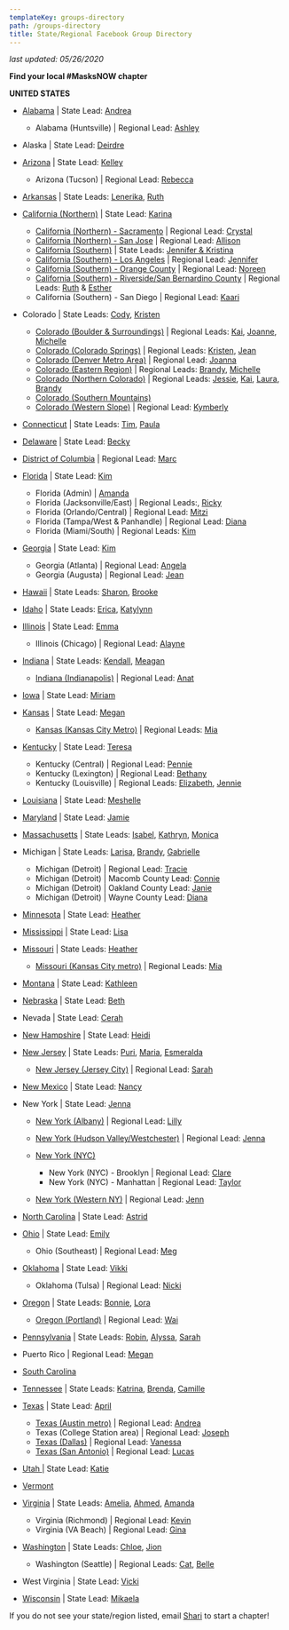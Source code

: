 ```yaml
---
templateKey: groups-directory
path: /groups-directory
title: State/Regional Facebook Group Directory
---
```

*last updated: 05/26/2020*

**Find your local #MasksNOW chapter**

**UNITED STATES**

* [Alabama](https://www.facebook.com/groups/1264062603796986/) | State Lead: [Andrea](mailto:Andrea@masksnow.org)

  * Alabama (Huntsville) | Regional Lead: [Ashley](mailto:ashley.e.mcclellan@gmail.com)
* Alaska | State Lead: [Deirdre](mailto:covaldeirdre@gmail.com)
* [Arizona](https://www.facebook.com/groups/812064599302071/) | State Lead: [Kelley](mailto:kyaews@yahoo.com)

  * Arizona (Tucson) | Regional Lead: [Rebecca](mailto:TucsonRebecca@masksnow.org)
* [Arkansas](https://www.facebook.com/groups/271568103838759/) | State Leads: [Lenerika](mailto:lenerika@masksnow.org), [Ruth](mailto:aunt.ruth@yahoo.com)
* [California (Northern)](https://www.facebook.com/groups/M3California/) | State Lead: [Karina](mailto:karina@masksnow.org)

  * [California (Northern) - Sacramento](https://www.facebook.com/groups/1506768662816030/) | Regional Lead: [Crystal](mailto:CrystalCA@masksnow.org)
  * [California (Northern) - San Jose](https://www.facebook.com/groups/M3California/) | Regional Lead: [Allison](mailto:Allison@masksnow.org)
  * [California (Southern)](https://facebook.com/groups/MasksNOWSoCal) | State Leads: [Jennifer & Kristina](mailto:masksnowsocal@gmail.com)
  * [California (Southern) - Los Angeles](https://www.facebook.com/groups/MasksNOWLACA) | Regional Lead: [Jennifer](mailto:masksnowsocal@gmail.com)
  * [California (Southern) - Orange County](https://www.facebook.com/groups/MasksNOWOC) | Regional Lead: [Noreen](mailto:reeniestar@gmail.com)
  * [California (Southern) - Riverside/San Bernardino County](https://www.facebook.com/groups/MasksNOWRSSB) | Regional Leads: [Ruth](mailto:homemadefacemasksie@gmail.com) & [Esther](mailto:eektruffle@gmail.com)
  * California (Southern) - San Diego | Regional Lead: [Kaari](mailto:kfbaluja@gmail.com)
* Colorado | State Leads: [Cody](mailto:CodyCO@masksnow.org), [Kristen](mailto:tilly28crafts@gmail.com)

  * [Colorado (Boulder & Surroundings)](https://www.facebook.com/groups/MasksNowCOBoulder/) | Regional Leads: [](mailto:natasha.rigg@gmail.com)[Kai](mailto:inkdfrog@gmail.com), [Joanne](mailto:jocole420@gmail.com), [Michelle](mailto:rowennalunamoth@gmail.com)
  * [Colorado (Colorado Springs)](https://www.facebook.com/groups/MasksNowCOColoradoSprings/) | Regional Leads: [](mailto:rcruz@ppld.org)[Kristen](mailto:tilly28crafts@gmail.com), [Jean](mailto:jhenderson242@msn.com)
  * [Colorado (Denver Metro Area)](https://www.facebook.com/groups/MasksNowCODenver/) | Regional Lead: [](mailto:candjknott@msn.com)[Joanna](mailto:candjknott@msn.com)
  * [Colorado (Eastern Region)](https://www.facebook.com/groups/MasksNowCOEastern/) | Regional Leads: [](mailto:Brandyfries@yahoo.com)[Brandy](mailto:Brandyfries@yahoo.com), [Michelle](mailto:rowennalunamoth@gmail.com)
  * [Colorado (Northern Colorado)](https://www.facebook.com/groups/MasksNowCONorthernCO/) | Regional Leads: [](mailto:inkdfrog@gmail.com)[Jessie](mailto:jessie.moench@gmail.com), [Kai](mailto:inkdfrog@gmail.com), [Laura](mailto:ldefence333@gmail.com), [Brandy](mailto:Brandyfries@yahoo.com)
  * [Colorado (Southern Mountains)](https://www.facebook.com/groups/MasksNowCOSouthernMountains/)
  * [Colorado (Western Slope)](https://www.facebook.com/groups/MasksNowCOWesternSlope/) | Regional Lead: [](mailto:bskittle81@gmail.com)[Kymberly](mailto:bskittle81@gmail.com)
* [Connecticut](https://www.facebook.com/groups/202833717668875/) | State Leads: [Tim](mailto:tim@masksnow.org), [Paula](mailto:pcunns9@gmail.com)
* [Delaware](https://www.facebook.com/groups/528584211387614/) | State Lead: [Becky](mailto:becky.urbanek@gmail.com)
* [District of Columbia](https://www.facebook.com/groups/MasksNOW.DC) | Regional Lead: [Marc](mailto:marcgervaisDC@masksnow.org)
* [Florida](https://www.facebook.com/groups/529216341303278/) | State Lead: [](mailto:AlexanderFL@masksnow.org)[Kim](mailto:KimSFL@masksnow.org)

  * Florida (Admin) | [](mailto:alexander.benishek@gmail.com)[Amanda](masksnow.anorton@gmail.com)
  * Florida (Jacksonville/East) | Regional Leads:, [Ricky](mailto:ricky@masksnow.org)
  * Florida (Orlando/Central) | Regional Lead: [Mitzi](mailto:MitziFL@masksnow.org)
  * Florida (Tampa/West & Panhandle) | Regional Lead:  [Diana](mailto:diana@masksnow.org)
  * Florida (Miami/South) | Regional Leads: [Kim](mailto:KimSFL@masksnow.org)
* [Georgia](https://www.facebook.com/groups/205091274056531/) | State Lead: [Kim](mailto:kmhinzeGA@masksnow.org)

  * Georgia (Atlanta) | Regional Lead: [Angela](mailto:AngelaT@masksnow.org)
  * Georgia (Augusta) | Regional Lead: [Jean](mailto:phjv1990@gmail.com)
* [Hawaii](https://www.facebook.com/Masks-NOW-Hawaii-104565304527634/) | State Leads: [Sharon](mailto:sharon.garcia.doyle@gmail.com), [Brooke](mailto:m3oahu@gmail.com)
* [Idaho](https://www.facebook.com/IdahoSTEMAC/) | State Leads: [Erica](mailto:Erica.Compton@stem.idaho.gov), [Katylynn](mailto:katylynn@masksnow.org)
* [Illinois](https://www.facebook.com/groups/635692137272813/) | State Lead: [Emma](mailto:masksnowil@gmail.com)

  * Illinois (Chicago) | Regional Lead: [Alayne](mailto:Alayne@masksnow.org)
* [Indiana](https://www.facebook.com/groups/2514385812107639/) | State Leads: [Kendall](mailto:kpritsch@masksnow.org), [Meagan](mailto:meaganrioux@gmail.com)

  * [Indiana (Indianapolis)](https://www.facebook.com/groups/205021414131420/) | Regional Lead: [Anat](mailto:anatpbsin@masksnow.org)
* [Iowa](https://www.facebook.com/groups/522131565386198/) | State Lead: [Miriam](mailto:MimHoffmanIA@masksnow.org)
* [Kansas](https://www.facebook.com/groups/521675518530089/) | State Lead: [Megan](mailto:megan.kansas@masksnow.org)

  * [Kansas (Kansas City Metro)](https://www.facebook.com/groups/515249406050591/) | Regional Leads: [Mia](mailto:Miarichardson@masksnow.org)
* [Kentucky](https://www.facebook.com/groups/MasksNOWKentucky/) | State Lead: [Teresa](mailto:tbeck@masksnow.org)

  * Kentucky (Central) | Regional Lead: [Pennie](mailto:pennirtharp@gmail.com)
  * Kentucky (Lexington) | Regional Lead: [Bethany](mailto:bnmarker@gmail.com)
  * Kentucky (Louisville) | Regional Leads: [Elizabeth](mailto:eliz.blandford@gmail.com), [Jennie](mailto:jenniegreene@live.com)
* [Louisiana](https://www.facebook.com/groups/2271963943110602/) | State Lead: [Meshelle](mailto:mshlljnsn@yahoo.com)
* [Maryland](https://www.facebook.com/groups/520641302223494/) | State Lead: [Jamie](mailto:masksnowmaryland@gmail.com)
* [Massachusetts](https://www.facebook.com/groups/2620127964977639/) | State Leads: [Isabel](mailto:izzyMA@masksnow.org), [Kathryn](mailto:kathrynMA@masksnow.org), [Monica](mailto:monica.duan.w@gmail.com)
* Michigan | State Leads: [Larisa](mailto:larisa@masksnow.org), [Brandy](mailto:bshumaker27@yahoo.com), [Gabrielle](mailto:GabrielleB@masksnow.org)

  * Michigan (Detroit) | Regional Lead: [Tracie](mailto:traciemi@masksnow.org)
  * Michigan (Detroit) | Macomb County Lead: [Connie](mailto:bitothisbitothat@gmail.com)
  * Michigan (Detroit) | Oakland County Lead: [Janie](mailto:oaklandcountymaskdonations@gmail.com)
  * Michigan (Detroit) | Wayne County Lead: [Diana](mailto:diana@telamongroup.com)
* [Minnesota](https://www.facebook.com/groups/2586683318244428/) | State Lead: [Heather](mailto:hrippetoe@masksnow.org)
* [Mississippi](https://www.facebook.com/groups/554045278817832/) | State Lead: [Lisa](mailto:LisaMS@masksnow.org)
* [Missouri](https://www.facebook.com/groups/693560934789022/) | State Leads: [Heather](mailto:hrippetoe@masksnow.org)

  * [Missouri (Kansas City metro)](https://www.facebook.com/groups/515249406050591/) | Regional Leads: [Mia](mailto:Miarichardson@masksnow.org)
* [Montana](https://www.facebook.com/groups/3055128074518037) | State Lead: [Kathleen](mailto:kaa.burke@gmail.com)
* [Nebraska](https://www.facebook.com/groups/238497197292741/) | State Lead: [Beth](mailto:bethbackora@masksnow.org)
* Nevada | State Lead: [Cerah](mailto:cerah.ames@yahoo.com)
* [New Hampshire](https://www.facebook.com/groups/NHMasksNOW/) | State Lead: [Heidi](mailto:heidi.batchelder@verani.com)
* [New Jersey](https://www.facebook.com/groups/555083938540005/) | State Leads: [Puri](mailto:puripandya@masksnow.org), [Maria](mailto:Mariaypuerta@gmail.com), [Esmeralda](mailto:esmeraldavazquez@masksnow.org)

  * [New Jersey (Jersey City)](https://www.facebook.com/groups/696030451168714/) | Regional Lead: [Sarah](mailto:sarahgoodman@masksnow.org)
* [New Mexico](https://www.facebook.com/groups/540954669882771/) | State Lead: [Nancy](mailto:NancyNM@masksnow.org)
* New York | State Lead: [Jenna](mailto:jenna.adamek@gmail.com)

  * [New York (Albany)](https://www.facebook.com/groups/226283908614592/) | Regional Lead: [Lilly](mailto:lillytalmage@gmail.com)
  * [New York (Hudson Valley/Westchester)](https://www.facebook.com/groups/masksnownyhudsonvalleywestchester) | Regional Lead: [Jenna](mailto:jennaadamek@masksnow.org)
  * [New York (NYC)](https://www.facebook.com/groups/1496625130494194/)

    * New York (NYC) - Brooklyn | Regional Lead: [Clare](mailto:clare@masksnow.org)
    * New York (NYC) - Manhattan | Regional Lead: [Taylor](mailto:TaylorNY@masksnow.org)
  * [New York (Western NY)](www.facebook.com/groups/wnymasksnow/) | Regional Lead: [Jenn](mailto:jguia@masksnow.org)
* [North Carolina](https://www.facebook.com/groups/148578513144519/) | State Lead: [Astrid](mailto:astrid@masksnow.org)
* [Ohio](https://www.facebook.com/groups/masksnowohio) | State Lead: [Emily](mailto:Emily@masksnow.org)

  * Ohio (Southeast) | Regional Lead: [Meg](mailto:meg@masksnow.org)
* [Oklahoma](https://www.facebook.com/groups/1303618046515044/) | State Lead: [Vikki](mailto:vikki.penix@masksnow.org)

  * Oklahoma (Tulsa) | Regional Lead: [Nicki](mailto:nickiwoodartist@gmail.com)
* [Oregon](https://www.facebook.com/groups/2591309841146113/) | State Leads: [Bonnie](mailto:bonnieor@masksnow.org), [Lora](mailto:lora@masksnow.org)

  * [Oregon (Portland)](https://www.facebook.com/groups/148236809855564/) | Regional Lead: [Wai](mailto:WaiTam@masksnow.org)
* [Pennsylvania](https://www.facebook.com/groups/masksnowPennsylvania) | State Leads: [Robin](mailto:RobinLuchko@masksnow.org), [Alyssa](mailto:kershawa@gmail.com), [Sarah](mailto:Sarah_PA@masksnow.org)
* Puerto Rico | Regional Lead: [Megan](mailto:chiringachica@yahoo.com)
* [South Carolina](https://www.facebook.com/groups/561045871433689/)
* [Tennessee](https://www.facebook.com/groups/2616245711987301/) | State Leads: [Katrina](mailto:KatrinaTN@masksnow.org), [Brenda](mailto:brenda@masksnow.org), [Camille](mailto:camille@masksnow.org)
* [Texas](https://www.facebook.com/groups/MasksNowTexas/) | State Lead: [April](mailto:april_pierce@outlook.com)

  * [Texas (Austin metro)](https://www.facebook.com/groups/mllionmaskmaydayTX/) | Regional Lead: [Andrea](mailto:AndreaATX@masksnow.org)
  * Texas (College Station area) | Regional Lead: [Joseph](mailto:josephwebster.exe@gmail.com)
  * [Texas (Dallas)](https://www.facebook.com/groups/MasksNowDallasTX/) | Regional Lead: [Vanessa](mailto:VanessaSmith@masksnow.org)
  * [Texas (San Antonio)](https://www.facebook.com/groups/MasksNowSanAntonioTexas/) | Regional Lead: [Lucas](mailto:lsevedge@gmail.com)
* [Utah ](https://www.facebook.com/groups/masksNOWutah/)| State Lead: [Katie](mailto:Katie.UT@masksnow.org)
* [Vermont](https://www.facebook.com/groups/549978625719946/)
* [Virginia](https://www.facebook.com/groups/860457351144099/) | State Leads: [Amelia](mailto:favere@gmail.com), [Ahmed](mailto:ahmed.elzamzami.17@cnu.edu), [Amanda](mailto:amandamsunde@gmail.com)

  * Virginia (Richmond) | Regional Lead: [Kevin](mailto:kevin@masksnow.org)
  * Virginia (VA Beach) | Regional Lead: [Gina](mailto:gina.cooper.gc@gmail.com)
* [Washington](https://www.facebook.com/groups/206024387398453/) | State Leads: [Chloe](mailto:chlooebolaand@gmail.com), [Jion](mailto:ajionkim@uw.edu)

  * Washington (Seattle) | Regional Leads: [Cat](mailto:catfelts@masksnow.org), [Belle](mailto:bellengo@uw.edu)
* West Virginia | State Lead: [Vicki](mailto:vicky.harrington@gmail.com)
* [Wisconsin](https://www.facebook.com/groups/213996063170541/) | State Lead: [Mikaela](mailto:mbecker@masksnow.org)

If you do not see your state/region listed, email [Shari](mailto:shariwilliams763@gmail.com) to start a chapter!